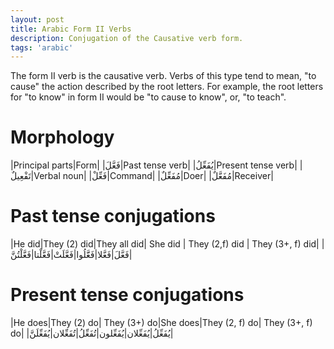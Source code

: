 ```yaml
---
layout: post
title: Arabic Form II Verbs
description: Conjugation of the Causative verb form.
tags: 'arabic'
---
```


The form II verb is the causative verb. Verbs of this type tend to mean, "to cause" the action described by the root letters. For example, the root letters for "to know" in form II would be
"to cause to know", or, "to teach".

# Morphology

|Principal parts|Form|
|فَعَّلَ|Past tense verb|
|يُفَعِّلُ|Present tense verb|
|تَفْعِيلٌ|Verbal noun|
|فَعِّلْ|Command|
|مُفَعِّلٌ|Doer|
|مُفَعَّلٌ|Receiver|

# Past tense conjugations

|He did|They (2) did|They all did| She did | They (2,f) did | They (3+, f) did|
|فَعَّلَ|فَعَّلا|فَعََّلُوا|فَعَّلَتْ|فَعَّلْتا|فَعَّلْتُنَّ|

# Present tense conjugations

|He does|They (2) do| They (3+) do|She does|They (2, f) do| They (3+, f) do|
|يُفَعِّلُ|يُفَعِّلان|يُفَعِّلون|تُفَعِّلُ|تُفَعِّلان|يُفَعِّلَنَّ|

